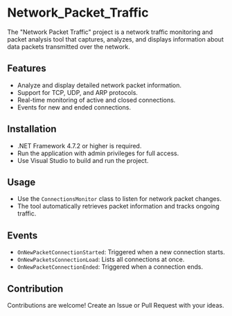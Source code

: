 # Network_Packet_Traffic
The "Network Packet Traffic" project is a network traffic monitoring and packet analysis tool that captures, analyzes, and displays information about data packets transmitted over the network.

## Features
- Analyze and display detailed network packet information.
- Support for TCP, UDP, and ARP protocols.
- Real-time monitoring of active and closed connections.
- Events for new and ended connections.

## Installation
- .NET Framework 4.7.2 or higher is required.
- Run the application with admin privileges for full access.
- Use Visual Studio to build and run the project.

## Usage
- Use the `ConnectionsMonitor` class to listen for network packet changes.
- The tool automatically retrieves packet information and tracks ongoing traffic.

## Events
- `OnNewPacketConnectionStarted`: Triggered when a new connection starts.
- `OnNewPacketsConnectionLoad`: Lists all connections at once.
- `OnNewPacketConnectionEnded`: Triggered when a connection ends.

## Contribution
Contributions are welcome! Create an Issue or Pull Request with your ideas.

